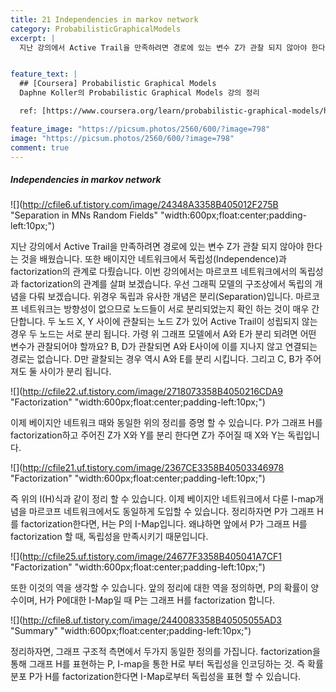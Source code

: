 ```yaml
---
title: 21 Independencies in markov network
category: ProbabilisticGraphicalModels
excerpt: |
  지난 강의에서 Active Trail을 만족하려면 경로에 있는 변수 Z가 관찰 되지 않아야 한다는 것을 배웠습니다. 또한 배이지안 네트워크에서 독립성(Independence)과 factorization의 관계로 다뤘습니다.


feature_text: |
  ## [Coursera] Probabilistic Graphical Models
  Daphne Koller의 Probabilistic Graphical Models 강의 정리

  ref: [https://www.coursera.org/learn/probabilistic-graphical-models/home](https://www.coursera.org/learn/probabilistic-graphical-models/home "coursera")

feature_image: "https://picsum.photos/2560/600/?image=798"
image: "https://picsum.photos/2560/600/?image=798"
comment: true
---
```



##### Independencies in markov network

![](http://cfile6.uf.tistory.com/image/24348A3358B405012F275B "Separation in MNs Random Fields" "width:600px;float:center;padding-left:10px;")

지난 강의에서 Active Trail을 만족하려면 경로에 있는 변수 Z가 관찰 되지 않아야 한다는 것을 배웠습니다. 또한 배이지안 네트워크에서 독립성(Independence)과 factorization의 관계로 다뤘습니다. 이번 강의에서는 마르코프 네트워크에서의 독립성과 factorization의 관계를 살펴 보겠습니다. 우선 그래픽 모델의 구조상에서 독립의 개념을 다뤄 보겠습니다. 위경우 독립과 유사한 개념은 분리(Separation)입니다. 마르코프 네트워크는 방향성이 없으므로 노드들이 서로 분리되었는지 확인 하는 것이 매우 간단합니다. 두 노드 X, Y 사이에 관찰되는 노드 Z가 있어  Active Trail이 성립되지 않는 경우 두 노드는 서로 분리 됩니다. 가령 위 그래프 모델에서 A와 E가 분리 되려면 어떤 변수가 관찰되어야 할까요? B, D가 관찰되면 A와 E사이에 이를 지나지 않고 연결되는 경로는 없습니다. D만 괄찰되는 경우 역시 A와 E를 분리 시킵니다. 그리고 C, B가 주어져도 둘 사이가 분리 됩니다.  


![](http://cfile22.uf.tistory.com/image/2718073358B4050216CDA9 "Factorization" "width:600px;float:center;padding-left:10px;")

이제 베이지안 네트워크 때와 동일한 위의 정리를 증명 할 수 있습니다. P가 그래프 H를 factorization하고 주어진 Z가 X와 Y를 분리 한다면 Z가 주어질 때 X와 Y는 독립입니다.

![](http://cfile21.uf.tistory.com/image/2367CE3358B40503346978 "Factorization" "width:600px;float:center;padding-left:10px;")

즉 위의 I(H)식과 같이 정리 할 수 있습니다. 이제 베이지안 네트워크에서 다룬 I-map개념을 마르코프 네트워크에서도 동일하게 도입할 수 있습니다. 정리하자면 P가 그래프 H를 factorization한다면, H는 P의 I-Map입니다. 왜냐하면 앞에서 P가 그래프 H를 factorization 할 때, 독립성을 만족시키기 때문입니다.    

![](http://cfile25.uf.tistory.com/image/24677F3358B405041A7CF1 "Factorization" "width:600px;float:center;padding-left:10px;")

또한 이것의 역을 생각할 수 있습니다. 앞의 정리에 대한 역을 정의하면, P의 확률이 양수이며, H가 P에대한 I-Map일 때 P는 그래프 H를 factorization 합니다. 

![](http://cfile8.uf.tistory.com/image/2440083358B40505055AD3 "Summary" "width:600px;float:center;padding-left:10px;")

정리하자면, 그래프 구조적 측면에서 두가지 동일한 정의를 가집니다. factorization을 통해 그래프 H를 표현하는 P, I-map을 통한 H로 부터 독립성을 인코딩하는 것. 즉 확률 분포 P가 H를 factorization한다면 I-Map로부터 독립성을 표현 할 수 있습니다.  

 